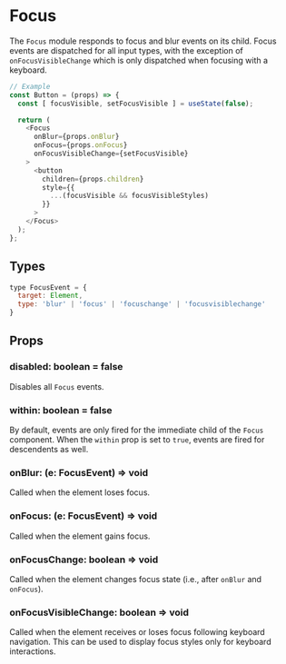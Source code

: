 # Focus

The `Focus` module responds to focus and blur events on its child. Focus events
are dispatched for all input types, with the exception of `onFocusVisibleChange`
which is only dispatched when focusing with a keyboard.

```js
// Example
const Button = (props) => {
  const [ focusVisible, setFocusVisible ] = useState(false);

  return (
    <Focus
      onBlur={props.onBlur}
      onFocus={props.onFocus}
      onFocusVisibleChange={setFocusVisible}
    >
      <button
        children={props.children}
        style={{
          ...(focusVisible && focusVisibleStyles)
        }}
      >
    </Focus>
  );
};
```

## Types

```js
type FocusEvent = {
  target: Element,
  type: 'blur' | 'focus' | 'focuschange' | 'focusvisiblechange'
}
```

## Props

### disabled: boolean = false

Disables all `Focus` events.

### within: boolean = false

By default, events are only fired for the immediate child of the `Focus` component.
When the `within` prop is set to `true`, events are fired for descendents as well.

### onBlur: (e: FocusEvent) => void

Called when the element loses focus.

### onFocus: (e: FocusEvent) => void

Called when the element gains focus.

### onFocusChange: boolean => void

Called when the element changes focus state (i.e., after `onBlur` and
`onFocus`).

### onFocusVisibleChange: boolean => void

Called when the element receives or loses focus following keyboard navigation.
This can be used to display focus styles only for keyboard interactions.
